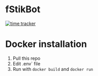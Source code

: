 # fStikBot
[![time tracker](https://wakatime.com/badge/github/LyoSU/fStikBot.svg)](https://wakatime.com/badge/github/LyoSU/fStikBot)


# Docker installation
1) Pull this repo
2) Edit .env` file
3) Run with `docker build` and `docker run`


